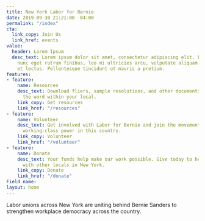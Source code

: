 ```yaml
---
title: New York Labor for Bernie
date: 2019-09-30 21:21:00 -04:00
permalink: "/index"
cta:
  link_copy: Join Us
  link_href: events
value:
  header: Lorem Ipsum
  desc_text: Lorem ipsum dolor sit amet, consectetur adipiscing elit. Fusce dapibus,
    nunc eget rutrum finibus, leo mi ultricies arcu, vulputate aliquam sapien elit
    et lectus. Pellentesque tincidunt ut mauris a pretium.
features:
- feature:
    name: Resources
    desc_text: Download fliers, sample resolutions, and other documents to help spread
      the word within your local.
    link_copy: Get resources
    link_href: "/resources"
- feature:
    name: Volunteer
    desc_text: Get involved with Labor for Bernie and join the movement to strengthen
      working-class power in this country.
    link_copy: Volunteer
    link_href: "/volunteer"
- feature:
    name: Donate
    desc_text: Your funds help make our work possible. Give today to help us connect
      with other locals in New York.
    link_copy: Donate
    link_href: "/donate"
Field name: 
layout: home
---
```


Labor unions across New York are uniting behind Bernie Sanders to strengthen workplace democracy across the country.